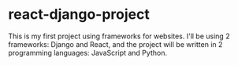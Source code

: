 # react-django-project
This is my first project using frameworks for websites. I'll be using 2 frameworks: Django and React, and the project will be written in 2 programming languages: JavaScript and Python.

